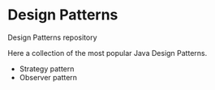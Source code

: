 # Design Patterns
 Design Patterns repository

Here a collection of the most popular Java Design Patterns.

* Strategy pattern
* Observer pattern